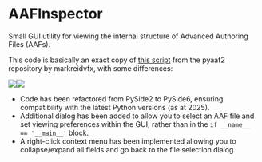 # AAFInspector
Small GUI utility for viewing the internal structure of Advanced Authoring Files (AAFs).

This code is basically an exact copy of [this script](https://github.com/markreidvfx/pyaaf2/blob/main/examples/qt_aafmodel.py) from the pyaaf2 repository by markreidvfx, with some differences:

![](https://github.com/user-attachments/assets/ded12e1b-d6a9-4f2f-9bb6-9e40c7315385)![](https://github.com/user-attachments/assets/3757b934-cd82-428f-afb8-71d143fed652)




- Code has been refactored from PySide2 to PySide6, ensuring compatibility with the latest Python versions (as at 2025).
- Additional dialog has been added to allow you to select an AAF file and set viewing preferences within the GUI, rather than in the `if __name__ == '__main__'` block.
- A right-click context menu has been implemented allowing you to collapse/expand all fields and go back to the file selection dialog.

